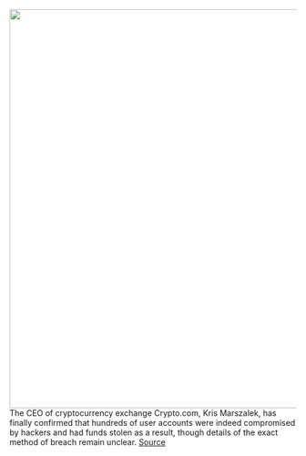 <img src='https://cdn.vox-cdn.com/thumbor/mIOx8iXkkYA_d_4-5nmbomXHXC0=/0x0:2040x1360/1200x800/filters:focal(857x517:1183x843)/cdn.vox-cdn.com/uploads/chorus_image/image/70409619/acastro_190204_1777_privacy_0002.0.jpg' width='700px' /><br/>
The CEO of cryptocurrency exchange Crypto.com, Kris Marszalek, has finally confirmed that hundreds of user accounts were indeed compromised by hackers and had funds stolen as a result, though details of the exact method of breach remain unclear.
<a href='https://www.theverge.com/2022/1/19/22891949/crypto-ceo-confirms-hundreds-accounts-hacked-bloomberg-ethereum'> Source <a/>